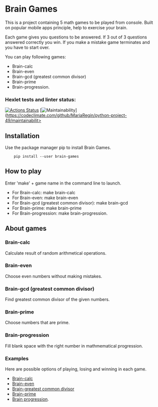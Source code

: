 # Brain Games

This is a project containing 5 math games to be played from console. Built on popular mobile apps principle, help to exercise your brain.

Each game gives you questions to be answered. If 3 out of 3 questions answered correctly you win. If you make a mistake game terminates and you have to start over. 

You can play following games:    

* Brain-calc
* Brain-even
* Brain-gcd (greatest common divisor)
* Brain-prime
* Brain-progression.

### Hexlet tests and linter status:

[![Actions Status](https://github.com/MariaRegin/python-project-49/workflows/hexlet-check/badge.svg)](https://github.com/MariaRegin/python-project-49/actions)
[![Maintainability](https://api.codeclimate.com/v1/badges/d27e6bb872a8a06aad89/maintainability)](https://codeclimate.com/github/MariaRegin/python-project-49/maintainabilit>

## Installation

Use the package manager pip to install Brain Games.

    	pip install --user brain-games

## How to play

Enter 'make' + game name in the command line to launch.

* For Brain-calc: make brain-calc
* For Brain-even: make brain-even
* For Brain-gcd (greatest common divisor): make brain-gcd
* For Brain-prime: make brain-prime
* For Brain-progression: make brain-progression.

## About games

### Brain-calc

Calculate result of random arithmetical operations.

### Brain-even

Choose even numbers without making mistakes.

### Brain-gcd (greatest common divisor)

Find greatest common divisor of the given numbers.

### Brain-prime

Choose numbers that are prime.

### Brain-progression

Fill blank space with the right number in mathmematical progression.

### Examples

Here are possible options of playing, losing and winning in each game.

* [Brain-calc](https://asciinema.org/a/kJYPcRnk6Rx4v6i5mIdStRwBg)
* [Brain-even](https://asciinema.org/a/IQR9rWCqlEwJj6hEjWJxu6xAj)
* [Brain-greatest common divisor](https://asciinema.org/a/142kushlKyKFcxxlWHFA5Smzk)
* [Brain-prime](https://asciinema.org/a/elyRGCWoz1xsgifZFKENezmBK)
* [Brain progression](https://asciinema.org/a/L44tYZtUjt3XeV3FWrDzyG6kC).

